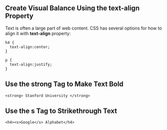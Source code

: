 ## Create Visual Balance Using the text-align Property

Text is often a large part of web content. CSS has several options for how to align it with **text-align** property:

```
h4 {
  text-align:center;
}

p {
  text-align:justify;
}

```

## Use the strong Tag to Make Text Bold

```
<strong> Stanford University </strong>
```

## Use the s Tag to Strikethrough Text

```
<h4><s>Google</s> Alphabet</h4>
